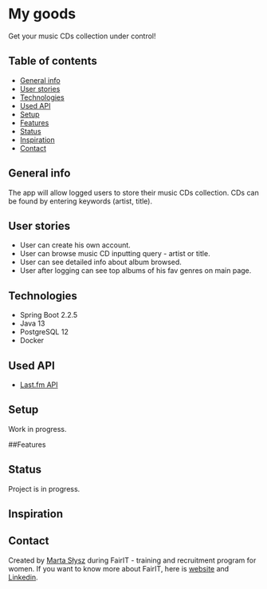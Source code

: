 # My goods
Get your music CDs collection under control!

## Table of contents
* [General info](#general-info)
* [User stories](#user-stories)
* [Technologies](#technologies)
* [Used API](#used-API)
* [Setup](#setup)
* [Features](#features)
* [Status](#status)
* [Inspiration](#inspiration)
* [Contact](#contact)

## General info
The app will allow logged users to store their music CDs collection. CDs can be found by entering keywords (artist, title).

## User stories
* User can create his own account.
* User can browse music CD inputting query - artist or title.
* User can see detailed info about album browsed.
* User after logging can see top albums of his fav genres on main page.

## Technologies
* Spring Boot 2.2.5
* Java 13
* PostgreSQL 12
* Docker

## Used API
* [Last.fm API](https://www.last.fm/api/)

## Setup
Work in progress.

##Features


## Status
Project is in progress.

## Inspiration


## Contact
Created by [Marta Słysz](https://github.com/MartaSlysz) during FairIT - training and recruitment program for women.
If you want to know more about FairIT, here is [website](https://www.fairit.pl/) and [Linkedin](https://www.linkedin.com/company/fairit-trojmiasto/).
